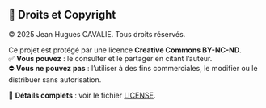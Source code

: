 ## 📌 Droits et Copyright

© 2025 Jean Hugues CAVALIE. Tous droits réservés.

Ce projet est protégé par une licence **Creative Commons BY-NC-ND**.  
✅ **Vous pouvez** : le consulter et le partager en citant l’auteur.  
⛔ **Vous ne pouvez pas** : l’utiliser à des fins commerciales, le modifier ou le distribuer sans autorisation.

📜 **Détails complets** : voir le fichier [LICENSE](./LICENSE).
